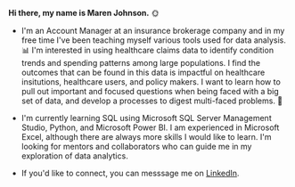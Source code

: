 **Hi there, my name is Maren Johnson.** 🌞
- I'm an Account Manager at an insurance brokerage company and in my free time I've been teaching myself various tools used for data analysis. 📊 I'm interested in using healthcare claims data to identify condition trends and spending patterns among large populations. I find the outcomes that can be found in this data is impactful on healthcare insitutions, healthcare users, and policy makers. I want to learn how to pull out important and focused questions when being faced with a big set of data, and develop a processes to digest multi-faced problems. 🎯
  
- I'm currently learning SQL using Microsoft SQL Server Management Studio, Python, and Microsoft Power BI. I am experienced in Microsoft Excel, although there are always more skills I would like to learn. I'm looking for mentors and collaborators who can guide me in my exploration of data analytics.
  
- If you'd like to connect, you can messsage me on [LinkedIn](www.linkedin.com/in/maren-johnson-49b437156).

<!---
marenijohnson/marenijohnson is a ✨ special ✨ repository because its `README.md` (this file) appears on your GitHub profile.
You can click the Preview link to take a look at your changes.
--->
